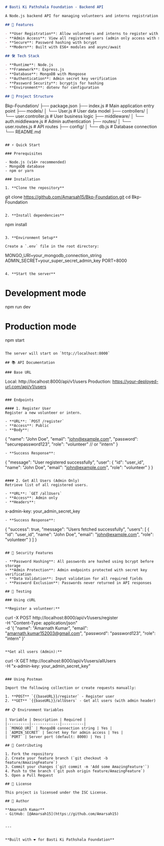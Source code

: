 ```markdown
# Basti Ki Pathshala Foundation - Backend API

A Node.js backend API for managing volunteers and interns registration for Basti Ki Pathshala Foundation.

## 🚀 Features

- **User Registration**: Allow volunteers and interns to register with the foundation
- **Admin Access**: View all registered users (admin only access with secret key)
- **Secure**: Password hashing with bcrypt
- **Modern**: Built with ES6+ modules and async/await

## 🛠️ Tech Stack

- **Runtime**: Node.js
- **Framework**: Express.js
- **Database**: MongoDB with Mongoose
- **Authentication**: Admin secret key verification
- **Password Security**: bcryptjs for hashing
- **Environment**: dotenv for configuration

## 📁 Project Structure
```

Bkp-Foundation/
├── package.json
├── index.js \# Main application entry point
├── models/
│ └── User.js \# User data model
├── controllers/
│ └── user.controller.js \# User business logic
├── middleware/
│ └── auth.middleware.js \# Admin authentication
├── routes/
│ └── user.routes.js \# API routes
├── config/
│ └── db.js \# Database connection
└── README.md

```

## ⚡ Quick Start

### Prerequisites

- Node.js (v14+ recommended)
- MongoDB database
- npm or yarn

### Installation

1. **Clone the repository**
```

git clone https://github.com/Amarsah15/Bkp-Foundation.git
cd Bkp-Foundation

```

2. **Install dependencies**
```

npm install

```

3. **Environment Setup**

Create a `.env` file in the root directory:
```

MONGO_URI=your_mongodb_connection_string
ADMIN_SECRET=your_super_secret_admin_key
PORT=8000

```

4. **Start the server**
```

# Development mode

npm run dev

# Production mode

npm start

```

The server will start on `http://localhost:8000`

## 📚 API Documentation

### Base URL
```

Local: http://localhost:8000/api/v1/users
Production: https://your-deployed-url.com/api/v1/users

```

### Endpoints

#### 1. Register User
Register a new volunteer or intern.

- **URL**: `POST /register`
- **Access**: Public
- **Body**:
```

{
"name": "John Doe",
"email": "john@example.com",
"password": "securepassword123",
"role": "volunteer" // or "intern"
}

```
- **Success Response**:
```

{
"message": "User registered successfully",
"user": {
"id": "user_id",
"name": "John Doe",
"email": "john@example.com",
"role": "volunteer"
}
}

```

#### 2. Get All Users (Admin Only)
Retrieve list of all registered users.

- **URL**: `GET /allUsers`
- **Access**: Admin only
- **Headers**:
```

x-admin-key: your_admin_secret_key

```
- **Success Response**:
```

{
"success": true,
"message": "Users fetched successfully",
"users": [
{
"id": "user_id",
"name": "John Doe",
"email": "john@example.com",
"role": "volunteer"
}
]
}

```

## 🔐 Security Features

- **Password Hashing**: All passwords are hashed using bcrypt before storage
- **Admin Protection**: Admin endpoints protected with secret key verification
- **Data Validation**: Input validation for all required fields
- **Password Exclusion**: Passwords never returned in API responses

## 🧪 Testing

### Using cURL

**Register a volunteer:**
```

curl -X POST http://localhost:8000/api/v1/users/register \
-H "Content-Type: application/json" \
-d '{
"name": "Amarnath Kumar",
"email": "amarnath.kumar152003@gmail.com",
"password": "password123",
"role": "intern"
}'

```

**Get all users (Admin):**
```

curl -X GET http://localhost:8000/api/v1/users/allUsers \
-H "x-admin-key: your_admin_secret_key"

```

### Using Postman

Import the following collection or create requests manually:

1. **POST** `{{baseURL}}/register` - Register user
2. **GET** `{{baseURL}}/allUsers` - Get all users (with admin header)

## 📋 Environment Variables

| Variable | Description | Required |
|----------|-------------|----------|
| `MONGO_URI` | MongoDB connection string | Yes |
| `ADMIN_SECRET` | Secret key for admin access | Yes |
| `PORT` | Server port (default: 8000) | Yes |

## 🤝 Contributing

1. Fork the repository
2. Create your feature branch (`git checkout -b feature/AmazingFeature`)
3. Commit your changes (`git commit -m 'Add some AmazingFeature'`)
4. Push to the branch (`git push origin feature/AmazingFeature`)
5. Open a Pull Request

## 📝 License

This project is licensed under the ISC License.

## 👤 Author

**Amarnath Kumar**
- GitHub: [@Amarsah15](https://github.com/Amarsah15)


---


**Built with ❤️ for Basti Ki Pathshala Foundation**
```
